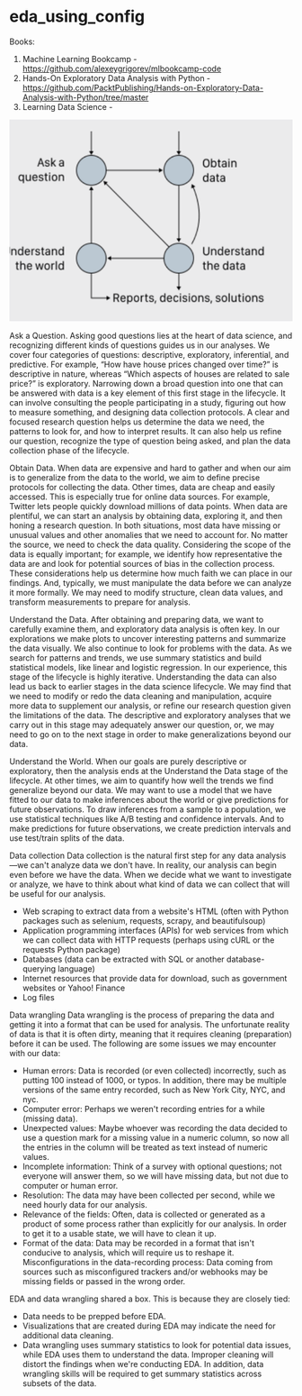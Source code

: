 # eda_using_config
Books: 
1. Machine Learning Bookcamp - https://github.com/alexeygrigorev/mlbookcamp-code
2. Hands-On Exploratory Data Analysis with Python - https://github.com/PacktPublishing/Hands-on-Exploratory-Data-Analysis-with-Python/tree/master
3. Learning Data Science -


![11](https://github.com/andysingal/eda_using_config/blob/main/images/Screenshot%202023-07-17%20at%201.55.56%20PM.png)

Ask a Question.
Asking good questions lies at the heart of data science, and recognizing different kinds of questions guides us in our analyses. We cover four categories of questions: descriptive, exploratory, inferential, and predictive. For example, “How have house prices changed over time?” is descriptive in nature, whereas “Which aspects of houses are related to sale price?” is exploratory. Narrowing down a broad question into one that can be answered with data is a key element of this first stage in the lifecycle. It can involve consulting the people participating in a study, figuring out how to measure something, and designing data collection protocols. A clear and focused research question helps us determine the data we need, the patterns to look for, and how to interpret results. It can also help us refine our question, recognize the type of question being asked, and plan the data collection phase of the lifecycle.

Obtain Data.
When data are expensive and hard to gather and when our aim is to generalize from the data to the world, we aim to define precise protocols for collecting the data. Other times, data are cheap and easily accessed. This is especially true for online data sources. For example, Twitter lets people quickly download millions of data points. When data are plentiful, we can start an analysis by obtaining data, exploring it, and then honing a research question. In both situations, most data have missing or unusual values and other anomalies that we need to account for. No matter the source, we need to check the data quality. Considering the scope of the data is equally important; for example, we identify how representative the data are and look for potential sources of bias in the collection process. These considerations help us determine how much faith we can place in our findings. And, typically, we must manipulate the data before we can analyze it more formally. We may need to modify structure, clean data values, and transform measurements to prepare for analysis.

Understand the Data.
After obtaining and preparing data, we want to carefully examine them, and exploratory data analysis is often key. In our explorations we make plots to uncover interesting patterns and summarize the data visually. We also continue to look for problems with the data. As we search for patterns and trends, we use summary statistics and build statistical models, like linear and logistic regression. In our experience, this stage of the lifecycle is highly iterative. Understanding the data can also lead us back to earlier stages in the data science lifecycle. We may find that we need to modify or redo the data cleaning and manipulation, acquire more data to supplement our analysis, or refine our research question given the limitations of the data. The descriptive and exploratory analyses that we carry out in this stage may adequately answer our question, or, we may need to go on to the next stage in order to make generalizations beyond our data.

Understand the World.
When our goals are purely descriptive or exploratory, then the analysis ends at the Understand the Data stage of the lifecycle. At other times, we aim to quantify how well the trends we find generalize beyond our data. We may want to use a model that we have fitted to our data to make inferences about the world or give predictions for future observations. To draw inferences from a sample to a population, we use statistical techniques like A/B testing and confidence intervals. And to make predictions for future observations, we create prediction intervals and use test/train splits of the data.



Data collection
Data collection is the natural first step for any data analysis—we can't analyze data we don't have. In reality, our analysis can begin even before we have the data. When we decide what we want to investigate or analyze, we have to think about what kind of data we can collect that will be useful for our analysis.

- Web scraping to extract data from a website's HTML (often with Python packages such as selenium, requests, scrapy, and beautifulsoup)
- Application programming interfaces (APIs) for web services from which we can collect data with HTTP requests (perhaps using cURL or the requests Python package)
- Databases (data can be extracted with SQL or another database-querying language)
- Internet resources that provide data for download, such as government websites or Yahoo! Finance
- Log files

Data wrangling
Data wrangling is the process of preparing the data and getting it into a format that can be used for analysis. The unfortunate reality of data is that it is often dirty, meaning that it requires cleaning (preparation) before it can be used. The following are some issues we may encounter with our data:

- Human errors: Data is recorded (or even collected) incorrectly, such as putting 100 instead of 1000, or typos. In addition, there may be multiple versions of the same entry recorded, such as New York City, NYC, and nyc.
- Computer error: Perhaps we weren't recording entries for a while (missing data).
- Unexpected values: Maybe whoever was recording the data decided to use a question mark for a missing value in a numeric column, so now all the entries in the column will be treated as text instead of numeric values.
- Incomplete information: Think of a survey with optional questions; not everyone will answer them, so we will have missing data, but not due to computer or human error.
- Resolution: The data may have been collected per second, while we need hourly data for our analysis.
- Relevance of the fields: Often, data is collected or generated as a product of some process rather than explicitly for our analysis. In order to get it to a usable state, we will have to clean it up.
- Format of the data: Data may be recorded in a format that isn't conducive to analysis, which will require us to reshape it.
Misconfigurations in the data-recording process: Data coming from sources such as misconfigured trackers and/or webhooks may be missing fields or passed in the wrong order.


EDA and data wrangling shared a box. This is because they are closely tied:

- Data needs to be prepped before EDA.
- Visualizations that are created during EDA may indicate the need for additional data cleaning.
- Data wrangling uses summary statistics to look for potential data issues, while EDA uses them to understand the data. Improper cleaning will distort the findings when we're conducting EDA. In addition, data wrangling skills will be required to get summary statistics across subsets of the data.
